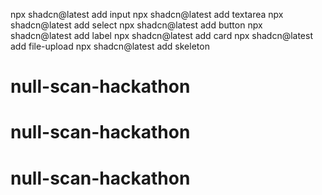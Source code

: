 npx shadcn@latest add input
npx shadcn@latest add textarea
npx shadcn@latest add select
npx shadcn@latest add button
npx shadcn@latest add label
npx shadcn@latest add card
npx shadcn@latest add file-upload
npx shadcn@latest add skeleton
# null-scan-hackathon
# null-scan-hackathon
# null-scan-hackathon
